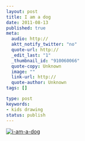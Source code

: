 ```yaml
---
layout: post
title: I am a dog
date: 2011-08-13
published: true
meta:
  audio: http://
  aktt_notify_twitter: "no"
  quote-url: http://
  _edit_last: "1"
  _thumbnail_id: "910060066"
  quote-copy: Unknown
  image: ""
  link-url: http://
  quote-author: Unknown
tags: []

type: post
keywords:
- kids drawing
status: publish
---
```



[![](http://media.eick.us/2011/08/i-am-a-dog-500x382.png "i-am-a-dog")](http://media.eick.us/2011/08/i-am-a-dog.png)
